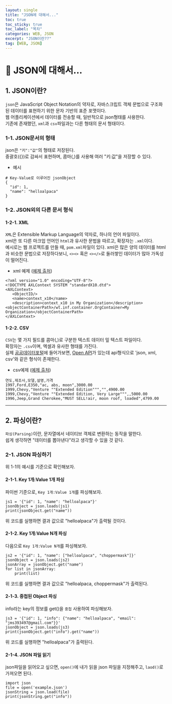 ```yaml
---
layout: single
title: "JSON에 대해서..."
toc: true
toc_sticky: true
toc_label: "목차"
categories: WEB, JSON
excerpt: "JSON이란??"
tag: [WEB, JSON]
---
```


# 📘 JSON에 대해서...
## 1. JSON이란?
`json`은 JavaScript Object Notation의 약자로, 자바스크립트 객체 문법으로 구조화된 데이터를 표현하기 위한 문자 기반의 표준 포맷이다.  
웹 어플리케이션에서 데이터를 전송할 때, 일반적으로 json형태를 사용한다.  
기존에 존재했던, `xml`과 `csv`파일과는 다른 형태의 문서 형태이다.  

### 1-1. JSON문서의 형태
json은 `"키":"값"`의 형태로 저장된다.  
중괄호({})로 감싸서 표현하며, 콤마(,)를 사용해 여러 "키:값"을 저장할 수 있다.  
- 예시
```
# Key-Value로 이루어진 jsonObject
{
  "id": 1,
  "name": "helloalpaca"
}
```

### 1-2. JSON외의 다른 문서 형식

#### 1-2-1. XML
`XML`은 Extensible Markup Language의 약자로, 하나의 언어 파일이다.  
xml은 또 다른 마크업 언어인 `html`과 유사한 문법을 따르고, 확장자는 `.xml`이다.  
예시로는 웹 프로젝트를 만들 때, `pom.xml`파일이 있다.
xml은 많은 양의 데이터를 html과 비슷한 문법으로 저장하다보니, `<><>` 혹은 `<></>`로 둘러쌓인 데이터가 많아 가독성이 떨어진다.  

- xml 예제 ([예제 출처](https://support.ptc.com/help/wnc/r11.2.0.0/ko/index.html#page/Windchill_Help_Center/SumaUsingIxb_Sample_XML_files.html))

```
<?xml version="1.0" encoding="UTF-8"?>
<!DOCTYPE AXLContext SYSTEM "standardX10.dtd">
<AXLContext>
   <ObjectID/>
   <name>context_x10</name>
   <description>context_x10 in My Organization</description>
<objectContainerPath>/wt.inf.container.OrgContainer=My Organization</objectContainerPath>
</AXLContext>
```

#### 1-2-2. CSV
`CSV`는 몇 가지 필드를 콤마(,)로 구분한 텍스트 데이터 밒 텍스트 파일이다.  
확장자는 `.csv`이며, 엑셀과 유사한 형태를 가진다.  
실제 [공공데이터포털](https://www.data.go.kr/)에 들어가보면, [Open API](https://hellojunho.github.io/web,/api/API%EC%97%90-%EB%8C%80%ED%95%B4%EC%84%9C/)가 있는데 api형식으로 'json, xml, csv'와 같은 형식이 존재한다.  

- csv예제 ([예제 출처](https://ko.wikipedia.org/wiki/CSV_(%ED%8C%8C%EC%9D%BC_%ED%98%95%EC%8B%9D)))

```
연도,제조사,모델,설명,가격
1997,Ford,E350,"ac, abs, moon",3000.00
1999,Chevy,"Venture ""Extended Edition""","",4900.00
1999,Chevy,"Venture ""Extended Edition, Very Large""",,5000.00
1996,Jeep,Grand Cherokee,"MUST SELL!air, moon roof, loaded",4799.00
```

---
## 2. 파싱이란?
`파싱(Parsing)`이란, 문자열에서 네이티브 객체로 변환하는 동작을 말한다.  
쉽게 생각하면 "데이터를 뽑아낸다"라고 생각할 수 있을 것 같다.  

### 2-1. JSON 파싱하기
위 1-1의 예시를 기준으로 확인해보자.  

#### 2-1-1. Key 1개:Value 1개 파싱
파이썬 기준으로, `Key 1개:Value 1개`를 파싱해보자.  
```
js1 = '{"id": 1, "name": "helloalpaca"}'  
jsonObject = json.loads(js1)
print(jsonObject.get("name"))
```
위 코드를 실행하면 결과 값으로 "helloalpaca"가 출력될 것이다.  

#### 2-1-2. Key 1개:Value N개 파싱
다음으로 `Key 1개:Value N개`를 파싱해보자.  
```
js2 = '{"id": 1, "name": ["helloalpaca", "choppermask"]}'
jsonObject = json.loads(js2)
jsonArray = jsonObject.get("name")
for list in jsonArray:
    print(list)
```
위 코드를 실행하면 결과 값으로 "helloalpaca, choppermask"가 출력된다.  

#### 2-1-3. 중첩된 Object 파싱
info라는 key의 정보를 get()을 `중첩` 사용하여 파싱해보자.  
```
js3 = '{"id": 1, "info": {"name": "helloalpaca", "email": "jms393497@gmail.com"}}'
jsonObject = json.loads(js3)
print(jsonObject.get("info").get("name"))
```

위 코드를 실행하면 "helloalpaca"가 출력된다.  

#### 2-1-4. JSON 파일 읽기
json파일을 읽어오고 싶으면, `open()`에 내가 읽을 json 파일을 지정해주고, `laod()`로 가져오면 된다.  
```
import json  
file = open('example.json')
jsonString = json.load(file)
print(jsonString.get("info"))
```